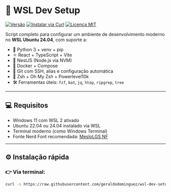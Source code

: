 # 🚀 WSL Dev Setup

[![Versão](https://img.shields.io/github/v/release/geraldodominguez/wsl-dev-setup?label=vers%C3%A3o&style=for-the-badge)](https://github.com/geraldodominguez/wsl-dev-setup/releases)
[![Instalar via Curl](https://img.shields.io/badge/Instalar%20via-curl-brightgreen?style=for-the-badge&logo=gnu-bash)](https://raw.githubusercontent.com/geraldodominguez/wsl-dev-setup/main/setup-dev.sh)
[![Licença MIT](https://img.shields.io/badge/licen%C3%A7a-MIT-blue.svg?style=for-the-badge)](LICENSE)

Script completo para configurar um ambiente de desenvolvimento moderno no **WSL Ubuntu 24.04**, com suporte a:

- 🐍 Python 3 + venv + pip
- ⚛️ React + TypeScript + Vite
- 🧱 NestJS (Node.js via NVM)
- 🐳 Docker + Compose
- 🔐 Git com SSH, alias e configuração automática
- 🐚 Zsh + Oh My Zsh + Powerlevel10k
- 🛠️ Ferramentas úteis: `fzf`, `bat`, `jq`, `htop`, `ripgrep`, `tree`

---

## 💻 Requisitos

- Windows 11 com WSL 2 ativado
- Ubuntu 22.04 ou 24.04 instalado via WSL
- Terminal moderno (como Windows Terminal)
- Fonte Nerd Font recomendada: [MesloLGS NF](https://github.com/ryanoasis/nerd-fonts/releases)

---

## ⚙️ Instalação rápida

### 👉 Via terminal:

```bash
curl -s https://raw.githubusercontent.com/geraldodominguez/wsl-dev-setup/main/setup-dev.sh | bash
